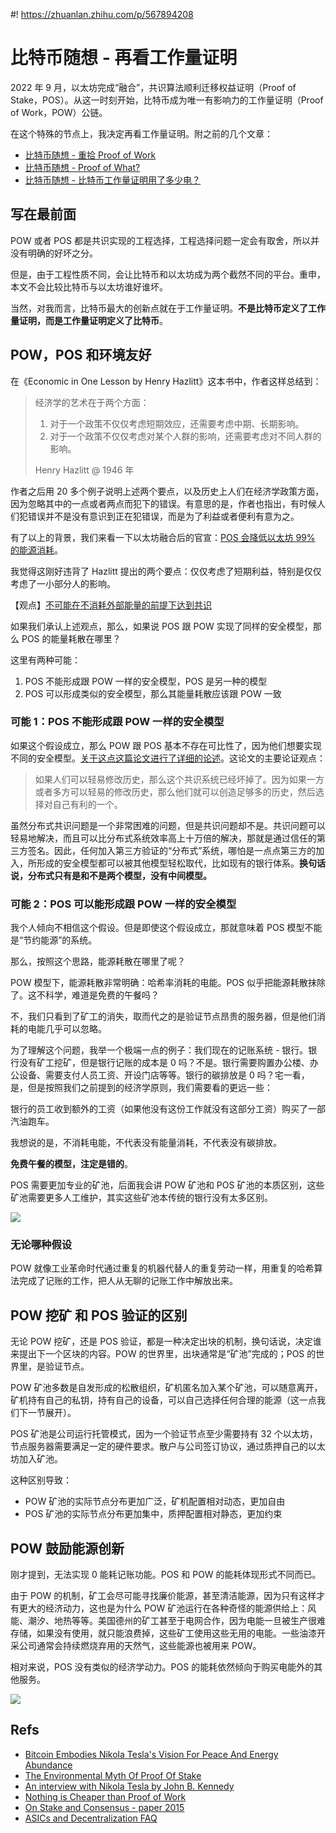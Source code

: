 #! https://zhuanlan.zhihu.com/p/567894208
# 比特币随想 - 再看工作量证明

2022 年 9 月，以太坊完成“融合”，共识算法顺利迁移权益证明（Proof of Stake，POS）。从这一时刻开始，比特币成为唯一有影响力的工作量证明（Proof of Work，POW）公链。

在这个特殊的节点上，我决定再看工作量证明。附之前的几个文章：

- [ 比特币随想 - 重拾 Proof of Work ](https://wangzhe3224.github.io/2022/06/04/thinking_bitcoin_7/)
- [ 比特币随想 - Proof of What? ](https://wangzhe3224.github.io/2022/05/26/thinking_bitcoin_3/)
- [ 比特币随想 - 比特币工作量证明用了多少电？ ](https://wangzhe3224.github.io/2022/08/28/thinking_bitcoin_15/)

## 写在最前面

POW 或者 POS 都是共识实现的工程选择，工程选择问题一定会有取舍，所以并没有明确的好坏之分。

但是，由于工程性质不同，会让比特币和以太坊成为两个截然不同的平台。重申，本文不会比较比特币与以太坊谁好谁坏。

当然，对我而言，比特币最大的创新点就在于工作量证明。**不是比特币定义了工作量证明，而是工作量证明定义了比特币**。

## POW，POS 和环境友好

在《Economic in One Lesson by Henry Hazlitt》这本书中，作者这样总结到：

> 经济学的艺术在于两个方面：
> 1. 对于一个政策不仅仅考虑短期效应，还需要考虑中期、长期影响。
> 2. 对于一个政策不仅仅考虑对某个人群的影响，还需要考虑对不同人群的影响。
> 
> Henry Hazlitt @ 1946 年

作者之后用 20 多个例子说明上述两个要点，以及历史上人们在经济学政策方面，因为忽略其中的一点或者两点而犯下的错误。有意思的是，作者也指出，有时候人们犯错误并不是没有意识到正在犯错误，而是为了利益或者便利有意为之。

有了以上的背景，我们来看一下以太坊融合后的官宣：[POS 会降低以太坊 99% 的能源消耗](https://blog.ethereum.org/2021/05/18/country-power-no-more)。

我觉得这刚好违背了 Hazlitt 提出的两个要点：仅仅考虑了短期利益，特别是仅仅考虑了一小部分人的影响。

【观点】[不可能在不消耗外部能量的前提下达到共识](https://download.wpsoftware.net/bitcoin/pos.pdf)

如果我们承认上述观点，那么，如果说 POS 跟 POW 实现了同样的安全模型，那么 POS 的能量耗散在哪里？

这里有两种可能：

1. POS 不能形成跟 POW 一样的安全模型，POS 是另一种的模型
2. POS 可以形成类似的安全模型，那么其能量耗散应该跟 POW 一致

### 可能 1：POS 不能形成跟 POW 一样的安全模型

如果这个假设成立，那么 POW 跟 POS 基本不存在可比性了，因为他们想要实现不同的安全模型。[关于这点这篇论文进行了详细的论述](https://download.wpsoftware.net/bitcoin/pos.pdf)。这论文的主要论证观点：

> 如果人们可以轻易修改历史，那么这个共识系统已经坏掉了。因为如果一方或者多方可以轻易的修改历史，那么他们就可以创造足够多的历史，然后选择对自己有利的一个。

虽然分布式共识问题是一个非常困难的问题，但是共识问题却不是。共识问题可以轻易地解决，而且可以比分布式系统效率高上十万倍的解决，那就是通过信任的第三方签名。因此，任何加入第三方验证的“分布式”系统，哪怕是一点点第三方的加入，所形成的安全模型都可以被其他模型轻松取代，比如现有的银行体系。**换句话说，分布式只有是和不是两个模型，没有中间模型。**

### 可能 2：POS 可以能形成跟 POW 一样的安全模型

我个人倾向不相信这个假设。但是即使这个假设成立，那就意味着 POS 模型不能是“节约能源”的系统。

那么，按照这个思路，能源耗散在哪里了呢？

POW 模型下，能源耗散非常明确：哈希率消耗的电能。POS 似乎把能源耗散抹除了。这不科学，难道是免费的午餐吗？

不，我们只看到了矿工的消失，取而代之的是验证节点昂贵的服务器，但是他们消耗的电能几乎可以忽略。

为了理解这个问题，我举一个极端一点的例子：我们现在的记账系统 - 银行。银行没有矿工挖矿，但是银行记账的成本是 0 吗？不是。银行需要购置办公楼、办公设备、需要支付人员工资、开设门店等等。银行的碳排放是 0 吗？宅一看，是，但是按照我们之前提到的经济学原则，我们需要看的更远一些：

银行的员工收到额外的工资（如果他没有这份工作就没有这部分工资）购买了一部汽油跑车。

我想说的是，不消耗电能，不代表没有能量消耗，不代表没有碳排放。

**免费午餐的模型，注定是错的**。

POS 需要更加专业的矿池，后面我会讲 POW 矿池和 POS 矿池的本质区别，这些矿池需要更多人工维护，其实这些矿池本传统的银行没有太多区别。

![](https://i.imgur.com/H5XYDSO.png)

### 无论哪种假设

POW 就像工业革命时代通过重复的机器代替人的重复劳动一样，用重复的哈希算法完成了记账的工作，把人从无聊的记账工作中解放出来。

## POW 挖矿 和 POS 验证的区别

无论 POW 挖矿，还是 POS 验证，都是一种决定出块的机制，换句话说，决定谁来提出下一个区块的内容。POW 的世界里，出块通常是“矿池”完成的；POS 的世界里，是验证节点。

POW 矿池多数是自发形成的松散组织，矿机匿名加入某个矿池，可以随意离开，矿机持有自己的私钥，持有自己的设备，可以自己选择任何合理的能源（这一点我们下一节展开）。

POS 矿池是公司运行托管模式，因为一个验证节点至少需要持有 32 个以太坊，节点服务器需要满足一定的硬件要求。散户与公司签订协议，通过质押自己的以太坊加入矿池。

这种区别导致：

- POW 矿池的实际节点分布更加广泛，矿机配置相对动态，更加自由
- POS 矿池的实际节点分布更加集中，质押配置相对静态，更加约束

## POW 鼓励能源创新

刚才提到，无法实现 0 能耗记账功能。POS 和 POW 的能耗体现形式不同而已。

由于 POW 的机制，矿工会尽可能寻找廉价能源，甚至清洁能源，因为只有这样才有更大的经济动力，这也是为什么 POW 矿池运行在各种奇怪的能源供给上：风能、潮汐、地热等等。美国德州的矿工甚至于电网合作，因为电能一旦被生产很难存储，如果没有使用，就只能浪费掉，这些矿工使用这些无用的电能。一些油漆开采公司通常会持续燃烧弃用的天然气，这些能源也被用来 POW。

相对来说，POS 没有类似的经济学动力。POS 的能耗依然倾向于购买电能外的其他服务。

![](https://i.imgur.com/H5XYDSO.png)

## Refs

- [Bitcoin Embodies Nikola Tesla's Vision For Peace And Energy Abundance](https://bitcoinmagazine.com/culture/bitcoin-and-teslas-peaceful-energy-vision)
- [The Environmental Myth Of Proof Of Stake](https://bitcoinmagazine.com/culture/bitcoin-not-proof-of-stake-solves-energy)
- [An interview with Nikola Tesla by John B.  Kennedy](http://www.tfcbooks.com/tesla/1926-01-30.htm)
- [Nothing is Cheaper than Proof of Work](https://www.truthcoin.info/blog/pow-cheapest/)
- [On Stake and Consensus - paper 2015](https://download.wpsoftware.net/bitcoin/pos.pdf)
- [ASICs and Decentralization FAQ](https://download.wpsoftware.net/bitcoin/asic-faq.pdf)